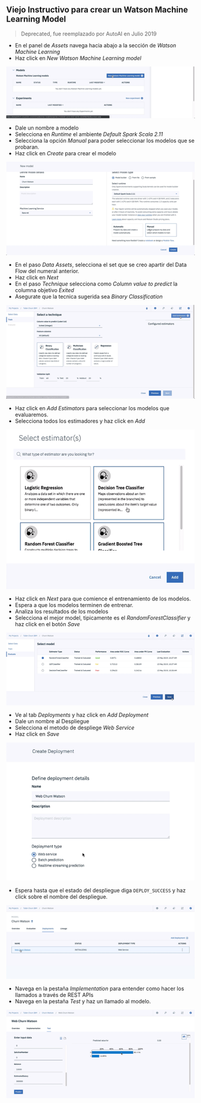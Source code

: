 ## Viejo Instructivo para crear un Watson Machine Learning Model

> Deprecated, fue reemplazado por AutoAI en Julio 2019

* En el panel de _Assets_ navega hacia abajo a la sección de _Watson Machine Learning_
* Haz click en _New Watson Machine Learning model_

![](img/ws_add_model.png)

* Dale un nombre a modelo
* Selecciona en _Runtime_ el ambiente _Default Spark Scala 2.11_
* Selecciona la opción _Manual_ para poder seleccionar los modelos que se probaran.
* Haz click en _Create_ para crear el modelo

![](img/ws_create_model.png)

* En el paso _Data Assets_, selecciona el set que se creo apartir del Data Flow del numeral anterior.
* Haz click en _Next_
* En el paso _Technique_ selecciona como _Column value to predict_ la columna objetivo _Exited_
* Asegurate que la tecnica sugerida sea _Binary Classification_

![](img/ws_config_model.png)

* Haz click en _Add Estimators_ para seleccionar los modelos que evaluaremos.
* Selecciona todos los estimadores y haz click en _Add_

![](img/ws_add_estimators.png)

* Haz click en _Next_ para que comience el entrenamiento de los modelos.
* Espera a que los modelos terminen de entrenar.
* Analiza los resultados de los modelos
* Selecciona el mejor model, tipicamente es el _RandomForestClassifier_ y haz click en el botón _Save_

![](img/ws_model_results.png)

* Ve al tab _Deployments_ y haz click en _Add Deployment_
* Dale un nombre al Despliegue
* Selecciona el metodo de despliege _Web Service_
* Haz click en _Save_

![](img/ws_create_deploy.png)

* Espera hasta que el estado del despliegue diga `DEPLOY_SUCCESS` y haz click sobre el nombre del despliegue.

![](img/ws_deploy_select.png)

* Navega en la pestaña _Implementation_ para entender como hacer los llamados a través de REST APIs
* Navega en la pestaña _Test_ y haz un llamado al modelo.

![](img/ws_deploy_test.png)
